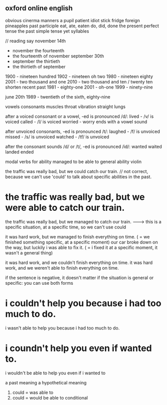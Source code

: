 oxford online english
-----------------------------------------------------

obvious
cinerma
manners
a pupil
patient
idiot
stick
fridge
foreign
pineapples
past participle
eat, ate, eaten
do, did, done
the present perfect tense
the past simple tense
yet
syllables

// reading say
november 14th 
- november the fourteenth 
- the fourteenth of november
september 30th
- september the thirtieth
- the thirtieth of september



1900 - nineteen hundred
1902 - nineteen oh two
1980 - nineteen eighty
2001 - two thousand and one
2010 - two thousand and ten / twenty ten
shorten
recent past
1981 - eighty-one
2001 - oh-one
1999 - ninety-nine

june 20th 1989 - twentieth of the sixth, eighty-nine



vowels 
consonants
muscles
throat
vibration
straight
lungs

after a voiced consonant or a vowel, -ed is pronounced /d/:
lived - /v/ is voiced
called - /l/ is voiced
worried - worry ends with a vowel sound

after unvoiced consonants, -ed is pronounced /t/:
laughed - /f/ is unvoiced 
missed - /s/ is unvoiced
watched - /tf/ is unvoiced

after the consonant sounds /d/ or /t/, -ed is pronounced /id/:
wanted
waited
landed
ended



modal verbs for ability
managed to
be able to
general ability
violin


the traffic was really bad, but we could catch our train. // not correct, because we can't use 'could' to talk about specific abilities in the past.

the traffic was really bad, but we were able to catch our train.
= 
the traffic was really bad, but we managed to catch our train.
---> this is a specific situation, at a specific time, so we can't use could

it was hard work, but we managed to finish everything on time. ( = we finished something specific, at a specific moment)
our car broke down on the way, but luckily i was able to fix it. ( =  i fixed it at a specific moment, it wasn't a general thing)


it was hard work, and we couldn't finish everything on time.
it was hard work, and we weren't able to finish everything on time.

if the sentence is negative, it doesn't matter if the situation is general or specific: you can use both forms






i couldn't help you because i had too much to do.
=
i wasn't able to help you because i had too much to do.

i coundn't help you even if wanted to.
= 
i wouldn't be able to help you even if i wanted to


a past meaning
a hypothetical meaning
1. could = was able to
2. could = would be able to
conditional









